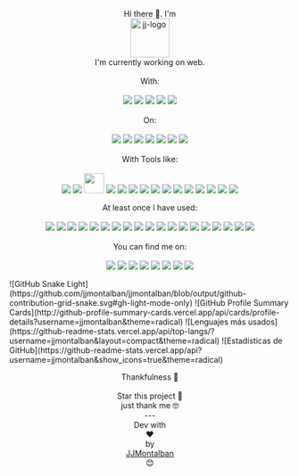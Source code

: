 <p align="center">
  Hi there 👋. I'm <br>
  <a href="https://jjmontalban.github.io" target="_blank">
    <img alt="jj-logo" height="70" alt="Amplication Logo" src="https://jjmontalban.github.io/images/logoJJ.png"/>
  </a>
  <br>
  I'm currently working on web.
  <br><br>
  With:
  <br><br>
  <img src="https://img.shields.io/badge/php-%23777BB4.svg?style=for-the-badge&logo=php&logoColor=white"/>
  <img src="https://img.shields.io/badge/javascript-%23323330.svg?style=for-the-badge&logo=javascript&logoColor=%23F7DF1E"/>
  <img src="https://img.shields.io/badge/html5-%23E34F26.svg?style=for-the-badge&logo=html5&logoColor=white"/>
  <img src="https://img.shields.io/badge/css3-%231572B6.svg?style=for-the-badge&logo=css3&logoColor=white"/>
  <img src="https://img.shields.io/badge/mysql-%234479A1.svg?&style=for-the-badge&logo=mysql&logoColor=white" />
<br><br>
On:
<br><br>
<img src="https://img.shields.io/badge/laravel-%23FF2D20.svg?style=for-the-badge&logo=laravel&logoColor=white"/>
<img src="https://img.shields.io/badge/WordPress-%23117AC9.svg?style=for-the-badge&logo=WordPress&logoColor=white"/>
<img src="https://img.shields.io/badge/woo-%2396588A.svg?&style=for-the-badge&logo=woo&logoColor=white"/>
<img src="https://img.shields.io/badge/vuejs-%2335495e.svg?style=for-the-badge&logo=vuedotjs&logoColor=%234FC08D"/>
<img src="https://img.shields.io/badge/jquery-%230769AD.svg?style=for-the-badge&logo=jquery&logoColor=white"/>
<img src="https://img.shields.io/badge/bootstrap-%23563D7C.svg?style=for-the-badge&logo=bootstrap&logoColor=white"/>
<img src="https://img.shields.io/badge/SASS-hotpink.svg?style=for-the-badge&logo=SASS&logoColor=white"/>
<br><br>
With Tools like:
<br><br>
<img src="https://img.shields.io/badge/git-%23F05033.svg?style=for-the-badge&logo=git&logoColor=white"/>
<img src="https://img.shields.io/badge/Visual%20Studio%20Code-0078d7.svg?style=for-the-badge&logo=visual-studio-code&logoColor=white"/>
<img width="36" src="https://mir-s3-cdn-cf.behance.net/projects/404/00721791097665.Y3JvcCwxMzAwLDEwMTYsMCwxMg.png"/>
<img src="https://img.shields.io/badge/composer-%23885630.svg?&style=for-the-badge&logo=composer&logoColor=white"/>
<img src="https://img.shields.io/badge/npm-%23CB3837.svg?&style=for-the-badge&logo=npm&logoColor=white"/>
<img src="https://img.shields.io/badge/composer-%23885630.svg?&style=for-the-badge&logo=composer&logoColor=white"/>
<img src="https://img.shields.io/badge/plesk-%2352BBE6.svg?&style=for-the-badge&logo=plesk&logoColor=black" />
<img src="https://img.shields.io/badge/xampp-%23FB7A24.svg?&style=for-the-badge&logo=xampp&logoColor=white" />
<img src="https://img.shields.io/badge/mariadb-%23003545.svg?&style=for-the-badge&logo=mariadb&logoColor=white" />
<img src="https://img.shields.io/badge/json-%23000000.svg?&style=for-the-badge&logo=json&logoColor=white" />
<img src="https://img.shields.io/badge/Adobe%20Photoshop-31A8FF?style=for-the-badge&logo=Adobe%20Photoshop&logoColor=black" />
<img src="https://img.shields.io/badge/GNU%20Bash-4EAA25?style=for-the-badge&logo=GNU%20Bash&logoColor=white" />
<img src="https://img.shields.io/badge/_underscore-0371B5?style=for-the-badge&logo=underscore.js&logoColor=white" />
<img src="https://img.shields.io/badge/Webpack-8DD6F9?style=for-the-badge&logo=Webpack&logoColor=white" />
<img src="https://img.shields.io/badge/trello-%230079BF.svg?&style=for-the-badge&logo=trello&logoColor=white" />
<br>
</p>
<p align="center">
At least once I have used:
<br><br>
<img src="https://img.shields.io/badge/yarn-%232C8EBB.svg?&style=for-the-badge&logo=yarn&logoColor=white" />
<img src="https://img.shields.io/badge/joomla-%235091CD.svg?&style=for-the-badge&logo=joomla&logoColor=white" />
<img src="https://img.shields.io/badge/SQLite-07405E?style=for-the-badge&logo=sqlite&logoColor=white" />
<img src="https://img.shields.io/badge/Angular-DD0031?style=for-the-badge&logo=angular&logoColor=white" />
<img src="https://img.shields.io/badge/Codeigniter-EF4223?style=for-the-badge&logo=codeigniter&logoColor=white" />
<img src="https://img.shields.io/badge/Heroku-430098?style=for-the-badge&logo=heroku&logoColor=white" />
<img src="https://img.shields.io/badge/Amazon_AWS-FF9900?style=for-the-badge&logo=amazonaws&logoColor=white" />
<img src="https://img.shields.io/badge/redis-%23DD0031.svg?&style=for-the-badge&logo=redis&logoColor=white" />
<img src="https://img.shields.io/badge/nuxt.js-00C58E?style=for-the-badge&logo=nuxtdotjs&logoColor=white" />
<img src="https://img.shields.io/badge/Cordova-35434F?style=for-the-badge&logo=apache-cordova&logoColor=E8E8E8" />
<img src="https://img.shields.io/badge/Gulp-CF4647?style=for-the-badge&logo=gulp&logoColor=white" />
<img src="https://img.shields.io/badge/Emacs-%237F5AB6.svg?&style=for-the-badge&logo=gnu-emacs&logoColor=white" />
<img src="https://img.shields.io/badge/vuetify-%231867C0.svg?&style=for-the-badge&logo=vuetify&logoColor=white" />
<img src="https://img.shields.io/badge/bulma-%2300D1B2.svg?&style=for-the-badge&logo=bulma&logoColor=white" />
<img src="https://img.shields.io/badge/jenkins-%23D24939.svg?&style=for-the-badge&logo=jenkins&logoColor=white" />
<img src="https://img.shields.io/badge/bower-%23EF5734.svg?&style=for-the-badge&logo=bower&logoColor=white" />
<img src="https://img.shields.io/badge/c%2B%2B-%2300599C.svg?&style=for-the-badge&logo=c%2B%2B&logoColor=white" />
<img src="https://img.shields.io/badge/cpanel-%23FF6C2C.svg?&style=for-the-badge&logo=cpanel&logoColor=white" />
<img src="https://img.shields.io/badge/node.js-%23339933.svg?&style=for-the-badge&logo=node.js&logoColor=white" />
<br><br>
You can find me on:<br><br>
<img src="https://img.shields.io/badge/flickr-%230063DC.svg?&style=for-the-badge&logo=flickr&logoColor=white" />
<img src="https://img.shields.io/badge/behance-%231769FF.svg?&style=for-the-badge&logo=behance&logoColor=white" />
<img src="https://img.shields.io/badge/linkedin-%230A66C2.svg?&style=for-the-badge&logo=linkedin&logoColor=white" />
<img src="https://img.shields.io/badge/stack%20overflow-%23FE7A16.svg?&style=for-the-badge&logo=stack%20overflow&logoColor=white" />
<img src="https://img.shields.io/badge/spotify-%231ED760.svg?&style=for-the-badge&logo=spotify&logoColor=white" />
<img src="https://img.shields.io/badge/lichess-%23000000.svg?&style=for-the-badge&logo=lichess&logoColor=white" />
<img src="https://img.shields.io/badge/imdb-%23E6B91E.svg?&style=for-the-badge&logo=imdb&logoColor=black" />
<img src="https://img.shields.io/badge/unsplash-%23000000.svg?&style=for-the-badge&logo=unsplash&logoColor=white" />
</p>
![GitHub Snake Light](https://github.com/jjmontalban/jjmontalban/blob/output/github-contribution-grid-snake.svg#gh-light-mode-only)
![GitHub Profile Summary Cards](http://github-profile-summary-cards.vercel.app/api/cards/profile-details?username=jjmontalban&theme=radical)
![Lenguajes más usados](https://github-readme-stats.vercel.app/api/top-langs/?username=jjmontalban&layout=compact&theme=radical)
![Estadísticas de GitHub](https://github-readme-stats.vercel.app/api?username=jjmontalban&show_icons=true&theme=radical)


<p align="center">
Thankfulness 🎁
<br><br>
Star this project 📢 
<br>
just thank me 🤓
<br>
---
<br>
Dev with <br>❤️ <br>by<br> <a href="https://jjmontalban.github.io">JJMontalban</a><br>😊
</p>
